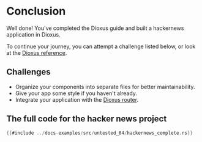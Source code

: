 # Conclusion

Well done! You've completed the Dioxus guide and built a hackernews application in Dioxus.

To continue your journey, you can attempt a challenge listed below, or look at the [Dioxus reference](../reference/index.md).

## Challenges

- Organize your components into separate files for better maintainability.
- Give your app some style if you haven't already.
- Integrate your application with the [Dioxus router](../router/index.md).


## The full code for the hacker news project

```rust
{{#include ../docs-examples/src/untested_04/hackernews_complete.rs}}
```
